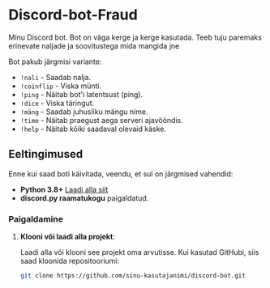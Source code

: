 # Discord-bot-Fraud

Minu Discord bot. Bot on väga kerge ja kerge kasutada. Teeb tuju paremaks erinevate naljade ja soovitustega mida mangida jne


Bot pakub järgmisi variante:

- `!nali` - Saadab nalja.
- `!coinflip` - Viska münti.
- `!ping` - Näitab bot'i latentsust (ping).
- `!dice` - Viska täringut.
- `!mäng` - Saadab juhusliku mängu nime.
- `!time` - Näitab praegust aega serveri ajavööndis.
- `!help` - Näitab kõiki saadaval olevaid käske.

## Eeltingimused

Enne kui saad boti käivitada, veendu, et sul on järgmised vahendid:

- **Python 3.8+** [Laadi alla siit](https://www.python.org/downloads/)
- **discord.py raamatukogu** paigaldatud.

### Paigaldamine

1. **Klooni või laadi alla projekt**:

   Laadi alla või klooni see projekt oma arvutisse. Kui kasutad GitHubi, siis saad kloonida repositooriumi:

   ```bash
   git clone https://github.com/sinu-kasutajanimi/discord-bot.git
